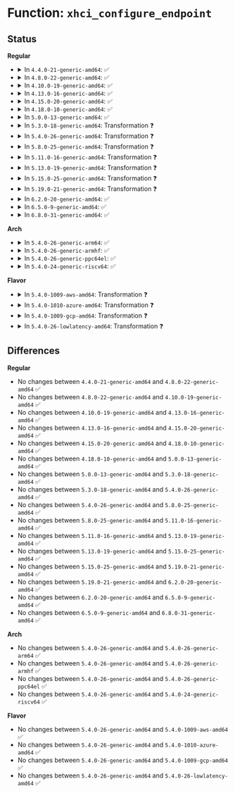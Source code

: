 # Function: <code>xhci_configure_endpoint</code>

## Status
<b>Regular</b>
<ul>
<li>
<details>
<summary>In <code>4.4.0-21-generic-amd64</code>: ✅</summary>

```c
int xhci_configure_endpoint(struct xhci_hcd * xhci, struct usb_device * udev, struct xhci_command * command, bool ctx_change, bool must_succeed)
```

```json
{
  "name": "xhci_configure_endpoint",
  "collision_type": "Unique Static",
  "inline_type": "No",
  "funcs": [
    {
      "addr": 18446744071585461264,
      "name": "xhci_configure_endpoint",
      "external": false,
      "loc": "drivers/usb/host/xhci.c:2637",
      "file": "drivers/usb/host/xhci.c",
      "inline": "seen, unknown",
      "caller_inline": [],
      "caller_func": [
        "drivers/usb/host/xhci.c:xhci_urb_enqueue",
        "drivers/usb/host/xhci.c:xhci_alloc_streams",
        "drivers/usb/host/xhci.c:xhci_alloc_streams",
        "drivers/usb/host/xhci.c:xhci_free_streams",
        "drivers/usb/host/xhci.c:xhci_change_max_exit_latency",
        "drivers/usb/host/xhci.c:xhci_update_hub_device"
      ]
    }
  ],
  "symbols": [
    {
      "addr": 18446744071585461264,
      "name": "xhci_configure_endpoint",
      "section": ".text",
      "bind": "STB_LOCAL",
      "size": 1272
    }
  ]
}
```
</details>
</li>
<li>
<details>
<summary>In <code>4.8.0-22-generic-amd64</code>: ✅</summary>

```c
int xhci_configure_endpoint(struct xhci_hcd * xhci, struct usb_device * udev, struct xhci_command * command, bool ctx_change, bool must_succeed)
```

```json
{
  "name": "xhci_configure_endpoint",
  "collision_type": "Unique Static",
  "inline_type": "No",
  "funcs": [
    {
      "addr": 18446744071585856896,
      "name": "xhci_configure_endpoint",
      "external": false,
      "loc": "drivers/usb/host/xhci.c:2615",
      "file": "drivers/usb/host/xhci.c",
      "inline": "seen, unknown",
      "caller_inline": [],
      "caller_func": [
        "drivers/usb/host/xhci.c:xhci_update_hub_device",
        "drivers/usb/host/xhci.c:xhci_change_max_exit_latency",
        "drivers/usb/host/xhci.c:xhci_free_streams",
        "drivers/usb/host/xhci.c:xhci_alloc_streams",
        "drivers/usb/host/xhci.c:xhci_alloc_streams",
        "drivers/usb/host/xhci.c:xhci_urb_enqueue"
      ]
    }
  ],
  "symbols": [
    {
      "addr": 18446744071585856896,
      "name": "xhci_configure_endpoint",
      "section": ".text",
      "bind": "STB_LOCAL",
      "size": 1266
    }
  ]
}
```
</details>
</li>
<li>
<details>
<summary>In <code>4.10.0-19-generic-amd64</code>: ✅</summary>

```c
int xhci_configure_endpoint(struct xhci_hcd * xhci, struct usb_device * udev, struct xhci_command * command, bool ctx_change, bool must_succeed)
```

```json
{
  "name": "xhci_configure_endpoint",
  "collision_type": "Unique Static",
  "inline_type": "No",
  "funcs": [
    {
      "addr": 18446744071586045728,
      "name": "xhci_configure_endpoint",
      "external": false,
      "loc": "drivers/usb/host/xhci.c:2604",
      "file": "drivers/usb/host/xhci.c",
      "inline": "seen, unknown",
      "caller_inline": [],
      "caller_func": [
        "drivers/usb/host/xhci.c:xhci_update_hub_device",
        "drivers/usb/host/xhci.c:xhci_change_max_exit_latency",
        "drivers/usb/host/xhci.c:xhci_free_streams",
        "drivers/usb/host/xhci.c:xhci_alloc_streams",
        "drivers/usb/host/xhci.c:xhci_alloc_streams",
        "drivers/usb/host/xhci.c:xhci_urb_enqueue"
      ]
    }
  ],
  "symbols": [
    {
      "addr": 18446744071586045728,
      "name": "xhci_configure_endpoint",
      "section": ".text",
      "bind": "STB_LOCAL",
      "size": 1266
    }
  ]
}
```
</details>
</li>
<li>
<details>
<summary>In <code>4.13.0-16-generic-amd64</code>: ✅</summary>

```c
int xhci_configure_endpoint(struct xhci_hcd * xhci, struct usb_device * udev, struct xhci_command * command, bool ctx_change, bool must_succeed)
```

```json
{
  "name": "xhci_configure_endpoint",
  "collision_type": "Unique Static",
  "inline_type": "No",
  "funcs": [
    {
      "addr": 18446744071586127552,
      "name": "xhci_configure_endpoint",
      "external": false,
      "loc": "drivers/usb/host/xhci.c:2548",
      "file": "drivers/usb/host/xhci.c",
      "inline": "seen, unknown",
      "caller_inline": [],
      "caller_func": [
        "drivers/usb/host/xhci.c:xhci_update_hub_device",
        "drivers/usb/host/xhci.c:xhci_change_max_exit_latency",
        "drivers/usb/host/xhci.c:xhci_free_streams",
        "drivers/usb/host/xhci.c:xhci_alloc_streams",
        "drivers/usb/host/xhci.c:xhci_alloc_streams",
        "drivers/usb/host/xhci.c:xhci_urb_enqueue"
      ]
    }
  ],
  "symbols": [
    {
      "addr": 18446744071586127552,
      "name": "xhci_configure_endpoint",
      "section": ".text",
      "bind": "STB_LOCAL",
      "size": 1402
    }
  ]
}
```
</details>
</li>
<li>
<details>
<summary>In <code>4.15.0-20-generic-amd64</code>: ✅</summary>

```c
int xhci_configure_endpoint(struct xhci_hcd * xhci, struct usb_device * udev, struct xhci_command * command, bool ctx_change, bool must_succeed)
```

```json
{
  "name": "xhci_configure_endpoint",
  "collision_type": "Unique Static",
  "inline_type": "No",
  "funcs": [
    {
      "addr": 18446744071586570560,
      "name": "xhci_configure_endpoint",
      "external": false,
      "loc": "drivers/usb/host/xhci.c:2559",
      "file": "drivers/usb/host/xhci.c",
      "inline": "seen, unknown",
      "caller_inline": [],
      "caller_func": [
        "drivers/usb/host/xhci.c:xhci_update_hub_device",
        "drivers/usb/host/xhci.c:xhci_change_max_exit_latency",
        "drivers/usb/host/xhci.c:xhci_free_streams",
        "drivers/usb/host/xhci.c:xhci_alloc_streams",
        "drivers/usb/host/xhci.c:xhci_alloc_streams",
        "drivers/usb/host/xhci.c:xhci_urb_enqueue"
      ]
    }
  ],
  "symbols": [
    {
      "addr": 18446744071586570560,
      "name": "xhci_configure_endpoint",
      "section": ".text",
      "bind": "STB_LOCAL",
      "size": 1503
    }
  ]
}
```
</details>
</li>
<li>
<details>
<summary>In <code>4.18.0-10-generic-amd64</code>: ✅</summary>

```c
int xhci_configure_endpoint(struct xhci_hcd * xhci, struct usb_device * udev, struct xhci_command * command, bool ctx_change, bool must_succeed)
```

```json
{
  "name": "xhci_configure_endpoint",
  "collision_type": "Unique Static",
  "inline_type": "No",
  "funcs": [
    {
      "addr": 18446744071586835328,
      "name": "xhci_configure_endpoint",
      "external": false,
      "loc": "drivers/usb/host/xhci.c:2685",
      "file": "drivers/usb/host/xhci.c",
      "inline": "seen, unknown",
      "caller_inline": [],
      "caller_func": [
        "drivers/usb/host/xhci.c:xhci_update_hub_device",
        "drivers/usb/host/xhci.c:xhci_change_max_exit_latency",
        "drivers/usb/host/xhci.c:xhci_free_streams",
        "drivers/usb/host/xhci.c:xhci_alloc_streams",
        "drivers/usb/host/xhci.c:xhci_alloc_streams",
        "drivers/usb/host/xhci.c:xhci_urb_enqueue"
      ]
    }
  ],
  "symbols": [
    {
      "addr": 18446744071586835328,
      "name": "xhci_configure_endpoint",
      "section": ".text",
      "bind": "STB_LOCAL",
      "size": 1517
    }
  ]
}
```
</details>
</li>
<li>
<details>
<summary>In <code>5.0.0-13-generic-amd64</code>: ✅</summary>

```c
int xhci_configure_endpoint(struct xhci_hcd * xhci, struct usb_device * udev, struct xhci_command * command, bool ctx_change, bool must_succeed)
```

```json
{
  "name": "xhci_configure_endpoint",
  "collision_type": "Unique Static",
  "inline_type": "No",
  "funcs": [
    {
      "addr": 18446744071586991488,
      "name": "xhci_configure_endpoint",
      "external": false,
      "loc": "drivers/usb/host/xhci.c:2702",
      "file": "drivers/usb/host/xhci.c",
      "inline": "seen, unknown",
      "caller_inline": [],
      "caller_func": [
        "drivers/usb/host/xhci.c:xhci_update_hub_device",
        "drivers/usb/host/xhci.c:xhci_change_max_exit_latency",
        "drivers/usb/host/xhci.c:xhci_free_streams",
        "drivers/usb/host/xhci.c:xhci_alloc_streams",
        "drivers/usb/host/xhci.c:xhci_alloc_streams",
        "drivers/usb/host/xhci.c:xhci_urb_enqueue"
      ]
    }
  ],
  "symbols": [
    {
      "addr": 18446744071586991488,
      "name": "xhci_configure_endpoint",
      "section": ".text",
      "bind": "STB_LOCAL",
      "size": 1615
    }
  ]
}
```
</details>
</li>
<li>
<details>
<summary>In <code>5.3.0-18-generic-amd64</code>: Transformation ❓</summary>

```c
int xhci_configure_endpoint(struct xhci_hcd * xhci, struct usb_device * udev, struct xhci_command * command, bool ctx_change, bool must_succeed)
```

```json
{
  "name": "xhci_configure_endpoint",
  "collision_type": "Unique Static",
  "inline_type": "No",
  "funcs": [
    {
      "addr": 0,
      "name": "xhci_configure_endpoint",
      "external": false,
      "loc": "drivers/usb/host/xhci.c:2731",
      "file": "drivers/usb/host/xhci.c",
      "inline": "seen, unknown",
      "caller_inline": [],
      "caller_func": [
        "drivers/usb/host/xhci.c:xhci_update_hub_device",
        "drivers/usb/host/xhci.c:xhci_change_max_exit_latency",
        "drivers/usb/host/xhci.c:xhci_free_streams",
        "drivers/usb/host/xhci.c:xhci_alloc_streams",
        "drivers/usb/host/xhci.c:xhci_alloc_streams",
        "drivers/usb/host/xhci.c:xhci_urb_enqueue"
      ]
    }
  ],
  "symbols": [
    {
      "addr": 18446744071587251264,
      "name": "xhci_configure_endpoint",
      "section": ".text",
      "bind": "STB_LOCAL",
      "size": 1205
    },
    {
      "addr": 18446744071587266299,
      "name": "xhci_configure_endpoint.cold",
      "section": ".text",
      "bind": "STB_LOCAL",
      "size": 525
    }
  ]
}
```
</details>
</li>
<li>
<details>
<summary>In <code>5.4.0-26-generic-amd64</code>: Transformation ❓</summary>

```c
int xhci_configure_endpoint(struct xhci_hcd * xhci, struct usb_device * udev, struct xhci_command * command, bool ctx_change, bool must_succeed)
```

```json
{
  "name": "xhci_configure_endpoint",
  "collision_type": "Unique Static",
  "inline_type": "No",
  "funcs": [
    {
      "addr": 0,
      "name": "xhci_configure_endpoint",
      "external": false,
      "loc": "drivers/usb/host/xhci.c:2740",
      "file": "drivers/usb/host/xhci.c",
      "inline": "seen, unknown",
      "caller_inline": [],
      "caller_func": [
        "drivers/usb/host/xhci.c:xhci_update_hub_device",
        "drivers/usb/host/xhci.c:xhci_change_max_exit_latency",
        "drivers/usb/host/xhci.c:xhci_free_streams",
        "drivers/usb/host/xhci.c:xhci_alloc_streams",
        "drivers/usb/host/xhci.c:xhci_alloc_streams",
        "drivers/usb/host/xhci.c:xhci_urb_enqueue"
      ]
    }
  ],
  "symbols": [
    {
      "addr": 18446744071587451664,
      "name": "xhci_configure_endpoint",
      "section": ".text",
      "bind": "STB_LOCAL",
      "size": 1205
    },
    {
      "addr": 18446744071587466722,
      "name": "xhci_configure_endpoint.cold",
      "section": ".text",
      "bind": "STB_LOCAL",
      "size": 525
    }
  ]
}
```
</details>
</li>
<li>
<details>
<summary>In <code>5.8.0-25-generic-amd64</code>: Transformation ❓</summary>

```c
int xhci_configure_endpoint(struct xhci_hcd * xhci, struct usb_device * udev, struct xhci_command * command, bool ctx_change, bool must_succeed)
```

```json
{
  "name": "xhci_configure_endpoint",
  "collision_type": "Unique Static",
  "inline_type": "No",
  "funcs": [
    {
      "addr": 0,
      "name": "xhci_configure_endpoint",
      "external": false,
      "loc": "drivers/usb/host/xhci.c:2743",
      "file": "drivers/usb/host/xhci.c",
      "inline": "seen, unknown",
      "caller_inline": [],
      "caller_func": [
        "drivers/usb/host/xhci.c:xhci_update_hub_device",
        "drivers/usb/host/xhci.c:xhci_change_max_exit_latency",
        "drivers/usb/host/xhci.c:xhci_free_streams",
        "drivers/usb/host/xhci.c:xhci_free_streams",
        "drivers/usb/host/xhci.c:xhci_alloc_streams",
        "drivers/usb/host/xhci.c:xhci_alloc_streams",
        "drivers/usb/host/xhci.c:xhci_check_maxpacket"
      ]
    }
  ],
  "symbols": [
    {
      "addr": 18446744071588314688,
      "name": "xhci_configure_endpoint",
      "section": ".text",
      "bind": "STB_LOCAL",
      "size": 1256
    },
    {
      "addr": 18446744071588329007,
      "name": "xhci_configure_endpoint.cold",
      "section": ".text",
      "bind": "STB_LOCAL",
      "size": 606
    }
  ]
}
```
</details>
</li>
<li>
<details>
<summary>In <code>5.11.0-16-generic-amd64</code>: Transformation ❓</summary>

```c
int xhci_configure_endpoint(struct xhci_hcd * xhci, struct usb_device * udev, struct xhci_command * command, bool ctx_change, bool must_succeed)
```

```json
{
  "name": "xhci_configure_endpoint",
  "collision_type": "Unique Static",
  "inline_type": "No",
  "funcs": [
    {
      "addr": 0,
      "name": "xhci_configure_endpoint",
      "external": false,
      "loc": "drivers/usb/host/xhci.c:2876",
      "file": "drivers/usb/host/xhci.c",
      "inline": "seen, unknown",
      "caller_inline": [],
      "caller_func": [
        "drivers/usb/host/xhci.c:xhci_update_hub_device",
        "drivers/usb/host/xhci.c:xhci_change_max_exit_latency",
        "drivers/usb/host/xhci.c:xhci_free_streams",
        "drivers/usb/host/xhci.c:xhci_free_streams",
        "drivers/usb/host/xhci.c:xhci_alloc_streams",
        "drivers/usb/host/xhci.c:xhci_alloc_streams",
        "drivers/usb/host/xhci.c:xhci_check_maxpacket"
      ]
    }
  ],
  "symbols": [
    {
      "addr": 18446744071588349408,
      "name": "xhci_configure_endpoint",
      "section": ".text",
      "bind": "STB_LOCAL",
      "size": 1217
    },
    {
      "addr": 18446744071591563356,
      "name": "xhci_configure_endpoint.cold",
      "section": ".text",
      "bind": "STB_LOCAL",
      "size": 578
    }
  ]
}
```
</details>
</li>
<li>
<details>
<summary>In <code>5.13.0-19-generic-amd64</code>: Transformation ❓</summary>

```c
int xhci_configure_endpoint(struct xhci_hcd * xhci, struct usb_device * udev, struct xhci_command * command, bool ctx_change, bool must_succeed)
```

```json
{
  "name": "xhci_configure_endpoint",
  "collision_type": "Unique Static",
  "inline_type": "No",
  "funcs": [
    {
      "addr": 0,
      "name": "xhci_configure_endpoint",
      "external": false,
      "loc": "drivers/usb/host/xhci.c:2871",
      "file": "drivers/usb/host/xhci.c",
      "inline": "seen, unknown",
      "caller_inline": [],
      "caller_func": [
        "drivers/usb/host/xhci.c:xhci_update_hub_device",
        "drivers/usb/host/xhci.c:xhci_change_max_exit_latency",
        "drivers/usb/host/xhci.c:xhci_free_streams",
        "drivers/usb/host/xhci.c:xhci_alloc_streams",
        "drivers/usb/host/xhci.c:xhci_alloc_streams",
        "drivers/usb/host/xhci.c:xhci_check_maxpacket"
      ]
    }
  ],
  "symbols": [
    {
      "addr": 18446744071588232144,
      "name": "xhci_configure_endpoint",
      "section": ".text",
      "bind": "STB_LOCAL",
      "size": 1217
    },
    {
      "addr": 18446744071591506105,
      "name": "xhci_configure_endpoint.cold",
      "section": ".text",
      "bind": "STB_LOCAL",
      "size": 578
    }
  ]
}
```
</details>
</li>
<li>
<details>
<summary>In <code>5.15.0-25-generic-amd64</code>: Transformation ❓</summary>

```c
int xhci_configure_endpoint(struct xhci_hcd * xhci, struct usb_device * udev, struct xhci_command * command, bool ctx_change, bool must_succeed)
```

```json
{
  "name": "xhci_configure_endpoint",
  "collision_type": "Unique Static",
  "inline_type": "No",
  "funcs": [
    {
      "addr": 0,
      "name": "xhci_configure_endpoint",
      "external": false,
      "loc": "drivers/usb/host/xhci.c:2883",
      "file": "drivers/usb/host/xhci.c",
      "inline": "seen, unknown",
      "caller_inline": [],
      "caller_func": [
        "drivers/usb/host/xhci.c:xhci_update_hub_device",
        "drivers/usb/host/xhci.c:xhci_change_max_exit_latency",
        "drivers/usb/host/xhci.c:xhci_free_streams",
        "drivers/usb/host/xhci.c:xhci_alloc_streams",
        "drivers/usb/host/xhci.c:xhci_alloc_streams",
        "drivers/usb/host/xhci.c:xhci_check_maxpacket"
      ]
    }
  ],
  "symbols": [
    {
      "addr": 18446744071588877024,
      "name": "xhci_configure_endpoint",
      "section": ".text",
      "bind": "STB_LOCAL",
      "size": 1254
    },
    {
      "addr": 18446744071592607374,
      "name": "xhci_configure_endpoint.cold",
      "section": ".text",
      "bind": "STB_LOCAL",
      "size": 570
    }
  ]
}
```
</details>
</li>
<li>
<details>
<summary>In <code>5.19.0-21-generic-amd64</code>: Transformation ❓</summary>

```c
int xhci_configure_endpoint(struct xhci_hcd * xhci, struct usb_device * udev, struct xhci_command * command, bool ctx_change, bool must_succeed)
```

```json
{
  "name": "xhci_configure_endpoint",
  "collision_type": "Unique Static",
  "inline_type": "No",
  "funcs": [
    {
      "addr": 0,
      "name": "xhci_configure_endpoint",
      "external": false,
      "loc": "drivers/usb/host/xhci.c:2921",
      "file": "drivers/usb/host/xhci.c",
      "inline": "seen, unknown",
      "caller_inline": [],
      "caller_func": [
        "drivers/usb/host/xhci.c:xhci_update_hub_device",
        "drivers/usb/host/xhci.c:xhci_change_max_exit_latency",
        "drivers/usb/host/xhci.c:xhci_free_streams",
        "drivers/usb/host/xhci.c:xhci_alloc_streams",
        "drivers/usb/host/xhci.c:xhci_alloc_streams",
        "drivers/usb/host/xhci.c:xhci_check_maxpacket"
      ]
    }
  ],
  "symbols": [
    {
      "addr": 18446744071590304880,
      "name": "xhci_configure_endpoint",
      "section": ".text",
      "bind": "STB_LOCAL",
      "size": 1283
    },
    {
      "addr": 18446744071594490373,
      "name": "xhci_configure_endpoint.cold",
      "section": ".text",
      "bind": "STB_LOCAL",
      "size": 548
    }
  ]
}
```
</details>
</li>
<li>
<details>
<summary>In <code>6.2.0-20-generic-amd64</code>: ✅</summary>

```c
int xhci_configure_endpoint(struct xhci_hcd * xhci, struct usb_device * udev, struct xhci_command * command, bool ctx_change, bool must_succeed)
```

```json
{
  "name": "xhci_configure_endpoint",
  "collision_type": "Unique Static",
  "inline_type": "No",
  "funcs": [
    {
      "addr": 18446744071591929344,
      "name": "xhci_configure_endpoint",
      "external": false,
      "loc": "drivers/usb/host/xhci.c:2919",
      "file": "drivers/usb/host/xhci.c",
      "inline": "seen, unknown",
      "caller_inline": [],
      "caller_func": [
        "drivers/usb/host/xhci.c:xhci_update_hub_device",
        "drivers/usb/host/xhci.c:xhci_change_max_exit_latency",
        "drivers/usb/host/xhci.c:xhci_free_streams",
        "drivers/usb/host/xhci.c:xhci_alloc_streams",
        "drivers/usb/host/xhci.c:xhci_alloc_streams",
        "drivers/usb/host/xhci.c:xhci_check_maxpacket"
      ]
    }
  ],
  "symbols": [
    {
      "addr": 18446744071591929344,
      "name": "xhci_configure_endpoint",
      "section": ".text",
      "bind": "STB_LOCAL",
      "size": 1846
    }
  ]
}
```
</details>
</li>
<li>
<details>
<summary>In <code>6.5.0-9-generic-amd64</code>: ✅</summary>

```c
int xhci_configure_endpoint(struct xhci_hcd * xhci, struct usb_device * udev, struct xhci_command * command, bool ctx_change, bool must_succeed)
```

```json
{
  "name": "xhci_configure_endpoint",
  "collision_type": "Unique Static",
  "inline_type": "No",
  "funcs": [
    {
      "addr": 18446744071592351872,
      "name": "xhci_configure_endpoint",
      "external": false,
      "loc": "drivers/usb/host/xhci.c:2759",
      "file": "drivers/usb/host/xhci.c",
      "inline": "seen, unknown",
      "caller_inline": [],
      "caller_func": [
        "drivers/usb/host/xhci.c:xhci_update_hub_device",
        "drivers/usb/host/xhci.c:xhci_change_max_exit_latency",
        "drivers/usb/host/xhci.c:xhci_free_streams",
        "drivers/usb/host/xhci.c:xhci_alloc_streams",
        "drivers/usb/host/xhci.c:xhci_alloc_streams",
        "drivers/usb/host/xhci.c:xhci_check_maxpacket"
      ]
    }
  ],
  "symbols": [
    {
      "addr": 18446744071592351872,
      "name": "xhci_configure_endpoint",
      "section": ".text",
      "bind": "STB_LOCAL",
      "size": 1839
    }
  ]
}
```
</details>
</li>
<li>
<details>
<summary>In <code>6.8.0-31-generic-amd64</code>: ✅</summary>

```c
int xhci_configure_endpoint(struct xhci_hcd * xhci, struct usb_device * udev, struct xhci_command * command, bool ctx_change, bool must_succeed)
```

```json
{
  "name": "xhci_configure_endpoint",
  "collision_type": "Unique Static",
  "inline_type": "No",
  "funcs": [
    {
      "addr": 18446744071593093584,
      "name": "xhci_configure_endpoint",
      "external": false,
      "loc": "drivers/usb/host/xhci.c:2789",
      "file": "drivers/usb/host/xhci.c",
      "inline": "seen, unknown",
      "caller_inline": [],
      "caller_func": [
        "drivers/usb/host/xhci.c:xhci_update_hub_device",
        "drivers/usb/host/xhci.c:xhci_change_max_exit_latency",
        "drivers/usb/host/xhci.c:xhci_free_streams",
        "drivers/usb/host/xhci.c:xhci_alloc_streams",
        "drivers/usb/host/xhci.c:xhci_alloc_streams"
      ]
    }
  ],
  "symbols": [
    {
      "addr": 18446744071593093584,
      "name": "xhci_configure_endpoint",
      "section": ".text",
      "bind": "STB_LOCAL",
      "size": 1839
    }
  ]
}
```
</details>
</li>
</ul>
<b>Arch</b>
<ul>
<li>
<details>
<summary>In <code>5.4.0-26-generic-arm64</code>: ✅</summary>

```c
int xhci_configure_endpoint(struct xhci_hcd * xhci, struct usb_device * udev, struct xhci_command * command, bool ctx_change, bool must_succeed)
```

```json
{
  "name": "xhci_configure_endpoint",
  "collision_type": "Unique Static",
  "inline_type": "No",
  "funcs": [
    {
      "addr": 18446603336500587592,
      "name": "xhci_configure_endpoint",
      "external": false,
      "loc": "drivers/usb/host/xhci.c:2740",
      "file": "drivers/usb/host/xhci.c",
      "inline": "seen, unknown",
      "caller_inline": [],
      "caller_func": [
        "drivers/usb/host/xhci.c:xhci_update_hub_device",
        "drivers/usb/host/xhci.c:xhci_update_hub_device",
        "drivers/usb/host/xhci.c:xhci_change_max_exit_latency",
        "drivers/usb/host/xhci.c:xhci_free_streams",
        "drivers/usb/host/xhci.c:xhci_alloc_streams",
        "drivers/usb/host/xhci.c:xhci_alloc_streams",
        "drivers/usb/host/xhci.c:xhci_urb_enqueue"
      ]
    }
  ],
  "symbols": [
    {
      "addr": 18446603336500587592,
      "name": "xhci_configure_endpoint",
      "section": ".text",
      "bind": "STB_LOCAL",
      "size": 1764
    }
  ]
}
```
</details>
</li>
<li>
<details>
<summary>In <code>5.4.0-26-generic-armhf</code>: ✅</summary>

```c
int xhci_configure_endpoint(struct xhci_hcd * xhci, struct usb_device * udev, struct xhci_command * command, bool ctx_change, bool must_succeed)
```

```json
{
  "name": "xhci_configure_endpoint",
  "collision_type": "Unique Static",
  "inline_type": "No",
  "funcs": [
    {
      "addr": 3233048832,
      "name": "xhci_configure_endpoint",
      "external": false,
      "loc": "drivers/usb/host/xhci.c:2740",
      "file": "drivers/usb/host/xhci.c",
      "inline": "seen, unknown",
      "caller_inline": [],
      "caller_func": [
        "drivers/usb/host/xhci.c:xhci_update_hub_device",
        "drivers/usb/host/xhci.c:xhci_change_max_exit_latency",
        "drivers/usb/host/xhci.c:xhci_free_streams",
        "drivers/usb/host/xhci.c:xhci_alloc_streams",
        "drivers/usb/host/xhci.c:xhci_alloc_streams",
        "drivers/usb/host/xhci.c:xhci_urb_enqueue"
      ]
    }
  ],
  "symbols": [
    {
      "addr": 3233048832,
      "name": "xhci_configure_endpoint",
      "section": ".text",
      "bind": "STB_LOCAL",
      "size": 1824
    }
  ]
}
```
</details>
</li>
<li>
<details>
<summary>In <code>5.4.0-26-generic-ppc64el</code>: ✅</summary>

```c
int xhci_configure_endpoint(struct xhci_hcd * xhci, struct usb_device * udev, struct xhci_command * command, bool ctx_change, bool must_succeed)
```

```json
{
  "name": "xhci_configure_endpoint",
  "collision_type": "Unique Static",
  "inline_type": "No",
  "funcs": [
    {
      "addr": 13835058055293994400,
      "name": "xhci_configure_endpoint",
      "external": false,
      "loc": "drivers/usb/host/xhci.c:2740",
      "file": "drivers/usb/host/xhci.c",
      "inline": "seen, unknown",
      "caller_inline": [],
      "caller_func": [
        "drivers/usb/host/xhci.c:xhci_update_hub_device",
        "drivers/usb/host/xhci.c:xhci_update_hub_device",
        "drivers/usb/host/xhci.c:xhci_change_max_exit_latency",
        "drivers/usb/host/xhci.c:xhci_free_streams",
        "drivers/usb/host/xhci.c:xhci_alloc_streams",
        "drivers/usb/host/xhci.c:xhci_alloc_streams",
        "drivers/usb/host/xhci.c:xhci_urb_enqueue"
      ]
    }
  ],
  "symbols": [
    {
      "addr": 13835058055293994400,
      "name": "xhci_configure_endpoint",
      "section": ".text",
      "bind": "STB_LOCAL",
      "size": 2356
    }
  ]
}
```
</details>
</li>
<li>
<details>
<summary>In <code>5.4.0-24-generic-riscv64</code>: ✅</summary>

```c
int xhci_configure_endpoint(struct xhci_hcd * xhci, struct usb_device * udev, struct xhci_command * command, bool ctx_change, bool must_succeed)
```

```json
{
  "name": "xhci_configure_endpoint",
  "collision_type": "Unique Static",
  "inline_type": "No",
  "funcs": [
    {
      "addr": 18446743936277459496,
      "name": "xhci_configure_endpoint",
      "external": false,
      "loc": "drivers/usb/host/xhci.c:2740",
      "file": "drivers/usb/host/xhci.c",
      "inline": "seen, unknown",
      "caller_inline": [],
      "caller_func": [
        "drivers/usb/host/xhci.c:xhci_update_hub_device",
        "drivers/usb/host/xhci.c:xhci_change_max_exit_latency",
        "drivers/usb/host/xhci.c:xhci_free_streams",
        "drivers/usb/host/xhci.c:xhci_alloc_streams",
        "drivers/usb/host/xhci.c:xhci_alloc_streams",
        "drivers/usb/host/xhci.c:xhci_urb_enqueue"
      ]
    }
  ],
  "symbols": [
    {
      "addr": 18446743936277459496,
      "name": "xhci_configure_endpoint",
      "section": ".text",
      "bind": "STB_LOCAL",
      "size": 1486
    }
  ]
}
```
</details>
</li>
</ul>
<b>Flavor</b>
<ul>
<li>
<details>
<summary>In <code>5.4.0-1009-aws-amd64</code>: Transformation ❓</summary>

```c
int xhci_configure_endpoint(struct xhci_hcd * xhci, struct usb_device * udev, struct xhci_command * command, bool ctx_change, bool must_succeed)
```

```json
{
  "name": "xhci_configure_endpoint",
  "collision_type": "Unique Static",
  "inline_type": "No",
  "funcs": [
    {
      "addr": 0,
      "name": "xhci_configure_endpoint",
      "external": false,
      "loc": "drivers/usb/host/xhci.c:2740",
      "file": "drivers/usb/host/xhci.c",
      "inline": "seen, unknown",
      "caller_inline": [],
      "caller_func": [
        "drivers/usb/host/xhci.c:xhci_update_hub_device",
        "drivers/usb/host/xhci.c:xhci_change_max_exit_latency",
        "drivers/usb/host/xhci.c:xhci_free_streams",
        "drivers/usb/host/xhci.c:xhci_alloc_streams",
        "drivers/usb/host/xhci.c:xhci_alloc_streams",
        "drivers/usb/host/xhci.c:xhci_urb_enqueue"
      ]
    }
  ],
  "symbols": [
    {
      "addr": 18446744071587157696,
      "name": "xhci_configure_endpoint",
      "section": ".text",
      "bind": "STB_LOCAL",
      "size": 1205
    },
    {
      "addr": 18446744071587172754,
      "name": "xhci_configure_endpoint.cold",
      "section": ".text",
      "bind": "STB_LOCAL",
      "size": 525
    }
  ]
}
```
</details>
</li>
<li>
<details>
<summary>In <code>5.4.0-1010-azure-amd64</code>: Transformation ❓</summary>

```c
int xhci_configure_endpoint(struct xhci_hcd * xhci, struct usb_device * udev, struct xhci_command * command, bool ctx_change, bool must_succeed)
```

```json
{
  "name": "xhci_configure_endpoint",
  "collision_type": "Unique Static",
  "inline_type": "No",
  "funcs": [
    {
      "addr": 0,
      "name": "xhci_configure_endpoint",
      "external": false,
      "loc": "drivers/usb/host/xhci.c:2740",
      "file": "drivers/usb/host/xhci.c",
      "inline": "seen, unknown",
      "caller_inline": [],
      "caller_func": [
        "drivers/usb/host/xhci.c:xhci_update_hub_device",
        "drivers/usb/host/xhci.c:xhci_change_max_exit_latency",
        "drivers/usb/host/xhci.c:xhci_free_streams",
        "drivers/usb/host/xhci.c:xhci_alloc_streams",
        "drivers/usb/host/xhci.c:xhci_alloc_streams",
        "drivers/usb/host/xhci.c:xhci_urb_enqueue"
      ]
    }
  ],
  "symbols": [
    {
      "addr": 18446744071586916304,
      "name": "xhci_configure_endpoint",
      "section": ".text",
      "bind": "STB_LOCAL",
      "size": 1205
    },
    {
      "addr": 18446744071586931496,
      "name": "xhci_configure_endpoint.cold",
      "section": ".text",
      "bind": "STB_LOCAL",
      "size": 525
    }
  ]
}
```
</details>
</li>
<li>
<details>
<summary>In <code>5.4.0-1009-gcp-amd64</code>: Transformation ❓</summary>

```c
int xhci_configure_endpoint(struct xhci_hcd * xhci, struct usb_device * udev, struct xhci_command * command, bool ctx_change, bool must_succeed)
```

```json
{
  "name": "xhci_configure_endpoint",
  "collision_type": "Unique Static",
  "inline_type": "No",
  "funcs": [
    {
      "addr": 0,
      "name": "xhci_configure_endpoint",
      "external": false,
      "loc": "drivers/usb/host/xhci.c:2740",
      "file": "drivers/usb/host/xhci.c",
      "inline": "seen, unknown",
      "caller_inline": [],
      "caller_func": [
        "drivers/usb/host/xhci.c:xhci_update_hub_device",
        "drivers/usb/host/xhci.c:xhci_change_max_exit_latency",
        "drivers/usb/host/xhci.c:xhci_free_streams",
        "drivers/usb/host/xhci.c:xhci_alloc_streams",
        "drivers/usb/host/xhci.c:xhci_alloc_streams",
        "drivers/usb/host/xhci.c:xhci_urb_enqueue"
      ]
    }
  ],
  "symbols": [
    {
      "addr": 18446744071587406224,
      "name": "xhci_configure_endpoint",
      "section": ".text",
      "bind": "STB_LOCAL",
      "size": 1205
    },
    {
      "addr": 18446744071587421282,
      "name": "xhci_configure_endpoint.cold",
      "section": ".text",
      "bind": "STB_LOCAL",
      "size": 525
    }
  ]
}
```
</details>
</li>
<li>
<details>
<summary>In <code>5.4.0-26-lowlatency-amd64</code>: Transformation ❓</summary>

```c
int xhci_configure_endpoint(struct xhci_hcd * xhci, struct usb_device * udev, struct xhci_command * command, bool ctx_change, bool must_succeed)
```

```json
{
  "name": "xhci_configure_endpoint",
  "collision_type": "Unique Static",
  "inline_type": "No",
  "funcs": [
    {
      "addr": 0,
      "name": "xhci_configure_endpoint",
      "external": false,
      "loc": "drivers/usb/host/xhci.c:2740",
      "file": "drivers/usb/host/xhci.c",
      "inline": "seen, unknown",
      "caller_inline": [],
      "caller_func": [
        "drivers/usb/host/xhci.c:xhci_update_hub_device",
        "drivers/usb/host/xhci.c:xhci_change_max_exit_latency",
        "drivers/usb/host/xhci.c:xhci_free_streams",
        "drivers/usb/host/xhci.c:xhci_alloc_streams",
        "drivers/usb/host/xhci.c:xhci_alloc_streams",
        "drivers/usb/host/xhci.c:xhci_urb_enqueue"
      ]
    }
  ],
  "symbols": [
    {
      "addr": 18446744071587512624,
      "name": "xhci_configure_endpoint",
      "section": ".text",
      "bind": "STB_LOCAL",
      "size": 1255
    },
    {
      "addr": 18446744071587528011,
      "name": "xhci_configure_endpoint.cold",
      "section": ".text",
      "bind": "STB_LOCAL",
      "size": 522
    }
  ]
}
```
</details>
</li>
</ul>

## Differences
<b>Regular</b>
<ul>
<li>
No changes between <code>4.4.0-21-generic-amd64</code> and <code>4.8.0-22-generic-amd64</code> ✅
</li>
<li>
No changes between <code>4.8.0-22-generic-amd64</code> and <code>4.10.0-19-generic-amd64</code> ✅
</li>
<li>
No changes between <code>4.10.0-19-generic-amd64</code> and <code>4.13.0-16-generic-amd64</code> ✅
</li>
<li>
No changes between <code>4.13.0-16-generic-amd64</code> and <code>4.15.0-20-generic-amd64</code> ✅
</li>
<li>
No changes between <code>4.15.0-20-generic-amd64</code> and <code>4.18.0-10-generic-amd64</code> ✅
</li>
<li>
No changes between <code>4.18.0-10-generic-amd64</code> and <code>5.0.0-13-generic-amd64</code> ✅
</li>
<li>
No changes between <code>5.0.0-13-generic-amd64</code> and <code>5.3.0-18-generic-amd64</code> ✅
</li>
<li>
No changes between <code>5.3.0-18-generic-amd64</code> and <code>5.4.0-26-generic-amd64</code> ✅
</li>
<li>
No changes between <code>5.4.0-26-generic-amd64</code> and <code>5.8.0-25-generic-amd64</code> ✅
</li>
<li>
No changes between <code>5.8.0-25-generic-amd64</code> and <code>5.11.0-16-generic-amd64</code> ✅
</li>
<li>
No changes between <code>5.11.0-16-generic-amd64</code> and <code>5.13.0-19-generic-amd64</code> ✅
</li>
<li>
No changes between <code>5.13.0-19-generic-amd64</code> and <code>5.15.0-25-generic-amd64</code> ✅
</li>
<li>
No changes between <code>5.15.0-25-generic-amd64</code> and <code>5.19.0-21-generic-amd64</code> ✅
</li>
<li>
No changes between <code>5.19.0-21-generic-amd64</code> and <code>6.2.0-20-generic-amd64</code> ✅
</li>
<li>
No changes between <code>6.2.0-20-generic-amd64</code> and <code>6.5.0-9-generic-amd64</code> ✅
</li>
<li>
No changes between <code>6.5.0-9-generic-amd64</code> and <code>6.8.0-31-generic-amd64</code> ✅
</li>
</ul>
<b>Arch</b>
<ul>
<li>
No changes between <code>5.4.0-26-generic-amd64</code> and <code>5.4.0-26-generic-arm64</code> ✅
</li>
<li>
No changes between <code>5.4.0-26-generic-amd64</code> and <code>5.4.0-26-generic-armhf</code> ✅
</li>
<li>
No changes between <code>5.4.0-26-generic-amd64</code> and <code>5.4.0-26-generic-ppc64el</code> ✅
</li>
<li>
No changes between <code>5.4.0-26-generic-amd64</code> and <code>5.4.0-24-generic-riscv64</code> ✅
</li>
</ul>
<b>Flavor</b>
<ul>
<li>
No changes between <code>5.4.0-26-generic-amd64</code> and <code>5.4.0-1009-aws-amd64</code> ✅
</li>
<li>
No changes between <code>5.4.0-26-generic-amd64</code> and <code>5.4.0-1010-azure-amd64</code> ✅
</li>
<li>
No changes between <code>5.4.0-26-generic-amd64</code> and <code>5.4.0-1009-gcp-amd64</code> ✅
</li>
<li>
No changes between <code>5.4.0-26-generic-amd64</code> and <code>5.4.0-26-lowlatency-amd64</code> ✅
</li>
</ul>

